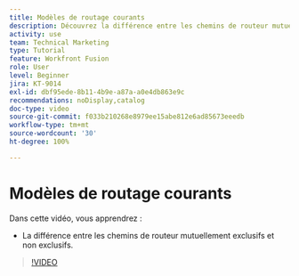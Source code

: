 ```yaml
---
title: Modèles de routage courants
description: Découvrez la différence entre les chemins de routeur mutuellement exclusifs et non exclusifs dans  [!DNL Adobe Workfront Fusion].
activity: use
team: Technical Marketing
type: Tutorial
feature: Workfront Fusion
role: User
level: Beginner
jira: KT-9014
exl-id: dbf95ede-8b11-4b9e-a87a-a0e4db863e9c
recommendations: noDisplay,catalog
doc-type: video
source-git-commit: f033b210268e8979ee15abe812e6ad85673eeedb
workflow-type: tm+mt
source-wordcount: '30'
ht-degree: 100%

---
```


# Modèles de routage courants

Dans cette vidéo, vous apprendrez :

* La différence entre les chemins de routeur mutuellement exclusifs et non exclusifs.

>[!VIDEO](https://video.tv.adobe.com/v/335273/?quality=12&learn=on)
